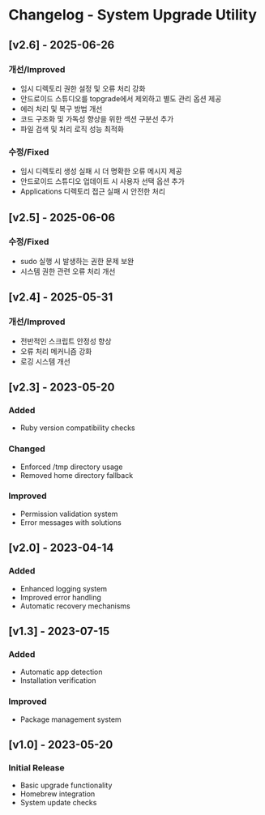 # Changelog - System Upgrade Utility

## [v2.6] - 2025-06-26

### 개선/Improved

- 임시 디렉토리 권한 설정 및 오류 처리 강화
- 안드로이드 스튜디오를 topgrade에서 제외하고 별도 관리 옵션 제공
- 에러 처리 및 복구 방법 개선
- 코드 구조화 및 가독성 향상을 위한 섹션 구분선 추가
- 파일 검색 및 처리 로직 성능 최적화

### 수정/Fixed

- 임시 디렉토리 생성 실패 시 더 명확한 오류 메시지 제공
- 안드로이드 스튜디오 업데이트 시 사용자 선택 옵션 추가
- Applications 디렉토리 접근 실패 시 안전한 처리

## [v2.5] - 2025-06-06

### 수정/Fixed

- sudo 실행 시 발생하는 권한 문제 보완
- 시스템 권한 관련 오류 처리 개선

## [v2.4] - 2025-05-31

### 개선/Improved

- 전반적인 스크립트 안정성 향상
- 오류 처리 메커니즘 강화
- 로깅 시스템 개선

## [v2.3] - 2023-05-20

### Added

- Ruby version compatibility checks

### Changed

- Enforced /tmp directory usage
- Removed home directory fallback

### Improved

- Permission validation system
- Error messages with solutions

## [v2.0] - 2023-04-14

### Added

- Enhanced logging system
- Improved error handling
- Automatic recovery mechanisms

## [v1.3] - 2023-07-15

### Added

- Automatic app detection
- Installation verification

### Improved

- Package management system

## [v1.0] - 2023-05-20

### Initial Release

- Basic upgrade functionality
- Homebrew integration
- System update checks
